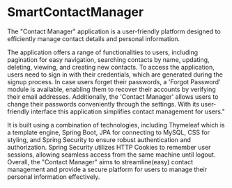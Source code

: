 # SmartContactManager
The "Contact Manager" application is a user-friendly platform designed to efficiently manage contact details and personal information. 

The application offers a range of functionalities to users, including pagination for easy navigation, searching contacts by name, updating, deleting, viewing, and creating new contacts. To access the application, users need to sign in with their credentials, which are generated during the signup process. In case users forget their passwords, a 'Forgot Password' module is available, enabling them to recover their accounts by verifying their email addresses. Additionally, the 'Contact Manager' allows users to change their passwords conveniently through the settings. With its user-friendly interface this application simplifies contact management for users."

It is built using a combination of technologies, including Thymeleaf which is a template engine, Spring Boot, JPA for connecting to MySQL, CSS for styling, and Spring Security to ensure robust authentication and authorization. Spring Security utilizes HTTP Cookies to remember user sessions, allowing seamless access from the same machine until logout. Overall, the "Contact Manager" aims to streamline(easy) contact management and provide a secure platform for users to manage their personal information effectively.

